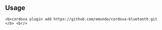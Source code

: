 
Usage
-----------------------------------
    <b>cordova plugin add https://github.com/emundo/cordova-bluetooth.git </b> <br/>
